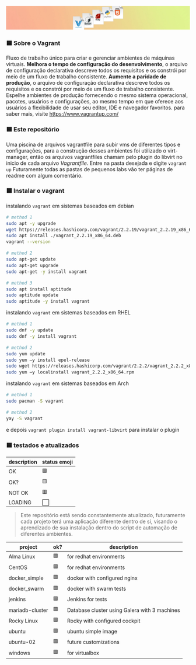![imagem](.asciiart/capa.jpg)
### 🟦 Sobre o Vagrant
Fluxo de trabalho único para criar e gerenciar ambientes de máquinas virtuais. **Melhora o tempo de configuração do desenvolvimento**, o arquivo de configuração declarativa descreve todos os requisitos e os constrói por meio de um fluxo de trabalho consistente. **Aumente a paridade de produção**, o arquivo de configuração declarativa descreve todos os requisitos e os constrói por meio de um fluxo de trabalho consistente. Espelhe ambientes de produção fornecendo o mesmo sistema operacional, pacotes, usuários e configurações, ao mesmo tempo em que oferece aos usuários a flexibilidade de usar seu editor, IDE e navegador favoritos. para saber mais, visite https://www.vagrantup.com/

### 🟦 Este repositório
Uma piscina de arquivos vagrantfile para subir vms de diferentes tipos e configurações, para a construção desses ambientes foi utilizado o virt-manager, então os arquivos vagrantfiles chamam pelo plugin do libvirt no inicio de cada arquivo *Vagrantfile*. Entre na pasta desejada e digite `vagrant up`
Futuramente todas as pastas de pequenos labs vão ter páginas de readme com algum comentário.

### 🟦 Instalar o vagrant
instalando `vagrant` em sistemas baseados em debian

```bash
# method 1
sudo apt -y upgrade
wget https://releases.hashicorp.com/vagrant/2.2.19/vagrant_2.2.19_x86_64.deb
sudo apt install ./vagrant_2.2.19_x86_64.deb
vagrant --version
```
```bash
# method 2
sudo apt-get update
sudo apt-get upgrade
sudo apt-get -y install vagrant
```
```bash
# method 3
sudo apt install aptitude
sudo aptitude update
sudo aptitude -y install vagrant
```

instalando `vagrant` em sistemas baseados em RHEL
```bash
# method 1
sudo dnf -y update 
sudo dnf -y install vagrant
```
```bash
# method 2
sudo yum update
sudo yum –y install epel-release
sudo wget https://releases.hashicorp.com/vagrant/2.2.2/vagrant_2.2.2_x86_64.rpm
sudo yum –y localinstall vagrant_2.2.2_x86_64.rpm
```

instalando `vagrant` em sistemas baseados em Arch
```bash
# method 1
sudo pacman -S vagrant
```
```bash
# method 2
yay -S vagrant
```

e depois `vagrant plugin install vagrant-libvirt` para instalar o plugin

### 🟦 testados e atualizados

| description | status emoji |
| --- | --- |
| OK | 🟩|
| OK? | 🟨 |
| NOT OK | 🟥 |
| LOADING | ⬜ |

> Este repositório está sendo constantemente atualizado, futuramente cada projeto terá uma aplicação diferente dentro de sí, visando o aprendizado de sua instalação dentro do script de automação de diferentes ambientes.

| project | ok? | description |
| --- | --- | --- |
| Alma Linux | 🟩 | for redhat environments |
| CentOS | 🟩 | for redhat environments |
| docker_simple | 🟩 | docker with configured nginx |
| docker_swarm | 🟩 | docker with swarm tests |
| jenkins | 🟩 | Jenkins for tests |
| mariadb-cluster | 🟩 | Database cluster using Galera with 3 machines |
| Rocky Linux | 🟩 | Rocky with configured cockpit |
| ubuntu | 🟩 | ubuntu simple image |
| ubuntu-02 | 🟩 | future customizations |
| windows | 🟩 | for virtualbox |
